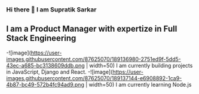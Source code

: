 ### Hi there 👋 I am Supratik Sarkar

## I am a Product Manager with expertize in Full Stack Engineering
-![image](https://user-images.githubusercontent.com/87625070/189136980-2751ed9f-5dd5-43ec-a685-bc3138609ddb.png | width=50)
I am currently building projects in JavaScript, Django and React.
-![image](https://user-images.githubusercontent.com/87625070/189137144-e6908892-1ca9-4b87-bc49-572b4fc94ad9.png | width=50)
I am currently learning Node.js

